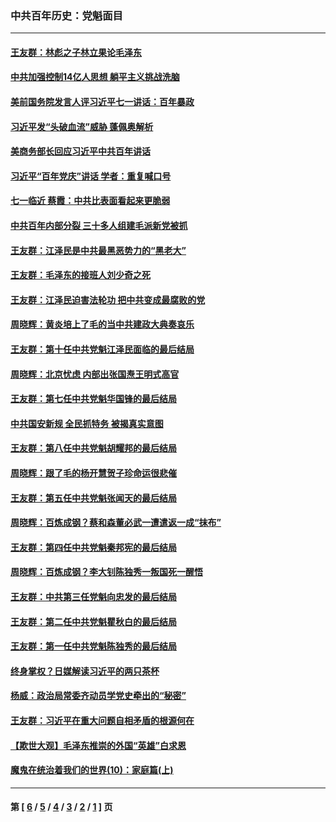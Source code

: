 ### 中共百年历史：党魁面目
---
#### [王友群：林彪之子林立果论毛泽东](../../pages/nf1176107/n13128622.md?08040430) 
#### [中共加强控制14亿人思想 躺平主义挑战洗脑](../../pages/nf1176107/n13094299.md?08040430) 
#### [美前国务院发言人评习近平七一讲话：百年暴政](../../pages/nf1176107/n13066986.md?08040430) 
#### [习近平发“头破血流”威胁 蓬佩奥解析](../../pages/nf1176107/n13063604.md?08040430) 
#### [美商务部长回应习近平中共百年讲话](../../pages/nf1176107/n13062903.md?08040430) 
#### [习近平“百年党庆”讲话 学者：重复喊口号](../../pages/nf1176107/n13061411.md?08040430) 
#### [七一临近 蔡霞：中共比表面看起来更脆弱](../../pages/nf1176107/n13056418.md?08040430) 
#### [中共百年内部分裂 三十多人组建毛派新党被抓](../../pages/nf1176107/n13044023.md?08040430) 
#### [王友群：江泽民是中共最黑恶势力的“黑老大”](../../pages/nf1176107/n13022180.md?08040430) 
#### [王友群：毛泽东的接班人刘少奇之死](../../pages/nf1176107/n12991772.md?08040430) 
#### [王友群：江泽民迫害法轮功 把中共变成最腐败的党](../../pages/nf1176107/n12947347.md?08040430) 
#### [周晓辉：黄炎培上了毛的当中共建政大典奏哀乐](../../pages/nf1176107/n12942780.md?08040430) 
#### [王友群：第十任中共党魁江泽民面临的最后结局](../../pages/nf1176107/n12933748.md?08040430) 
#### [周晓辉：北京忧虑 内部出张国焘王明式高官](../../pages/nf1176107/n12931709.md?08040430) 
#### [王友群：第七任中共党魁华国锋的最后结局](../../pages/nf1176107/n12918457.md?08040430) 
#### [中共国安新规 全民抓特务 被揭真实意图](../../pages/nf1176107/n12911615.md?08040430) 
#### [王友群：第八任中共党魁胡耀邦的最后结局](../../pages/nf1176107/n12902918.md?08040430) 
#### [周晓辉：跟了毛的杨开慧贺子珍命运很悲催](../../pages/nf1176107/n12877804.md?08040430) 
#### [王友群：第五任中共党魁张闻天的最后结局](../../pages/nf1176107/n12865420.md?08040430) 
#### [周晓辉：百炼成钢？蔡和森董必武一遭遣返一成“抹布”](../../pages/nf1176107/n12854806.md?08040430) 
#### [王友群：第四任中共党魁秦邦宪的最后结局](../../pages/nf1176107/n12855290.md?08040430) 
#### [周晓辉：百炼成钢？李大钊陈独秀一叛国死一醒悟](../../pages/nf1176107/n12847981.md?08040430) 
#### [王友群：中共第三任党魁向忠发的最后结局](../../pages/nf1176107/n12840390.md?08040430) 
#### [王友群：第二任中共党魁瞿秋白的最后结局](../../pages/nf1176107/n12824710.md?08040430) 
#### [王友群：第一任中共党魁陈独秀的最后结局](../../pages/nf1176107/n12809869.md?08040430) 
#### [终身掌权？日媒解读习近平的两只茶杯](../../pages/nf1176107/n12805064.md?08040430) 
#### [杨威：政治局常委齐动员学党史牵出的“秘密”](../../pages/nf1176107/n12764642.md?08040430) 
#### [王友群：习近平在重大问题自相矛盾的根源何在](../../pages/nf1176107/n12499563.md?08040430) 
#### [【欺世大观】毛泽东推崇的外国“英雄”白求恩](../../pages/nf1176107/n12362005.md?08040430) 
#### [魔鬼在统治着我们的世界(10)：家庭篇(上)](../../pages/nf1176107/n10435448.md?08040430) 

---
#### 第 [ [6](./6.md?08040430) / [5](./5.md?08040430) / [4](./4.md?08040430) / [3](./3.md?08040430) / [2](./2.md?08040430) / [1](./1.md?08040430) ] 页

